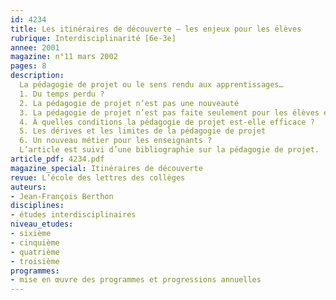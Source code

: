 ```yaml
---
id: 4234
title: Les itinéraires de découverte – les enjeux pour les élèves
rubrique: Interdisciplinarité [6e-3e]
annee: 2001
magazine: n°11 mars 2002
pages: 8
description: 
  La pédagogie de projet ou le sens rendu aux apprentissages…
  1. Du temps perdu ?
  2. La pédagogie de projet n’est pas une nouveauté
  3. La pédagogie de projet n’est pas faite seulement pour les élèves en difficulté
  4. À quelles conditions la pédagogie de projet est-elle efficace ?
  5. Les dérives et les limites de la pédagogie de projet
  6. Un nouveau métier pour les enseignants ?
  L’article est suivi d’une bibliographie sur la pédagogie de projet.
article_pdf: 4234.pdf
magazine_special: Itinéraires de découverte
revue: L’école des lettres des collèges
auteurs:
- Jean-François Berthon
disciplines:
- études interdisciplinaires
niveau_etudes:
- sixième
- cinquième
- quatrième
- troisième
programmes:
- mise en œuvre des programmes et progressions annuelles
---
```

